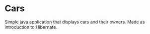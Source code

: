 # Cars
Simple java application that displays cars and their owners. Made as introduction to Hibernate.
